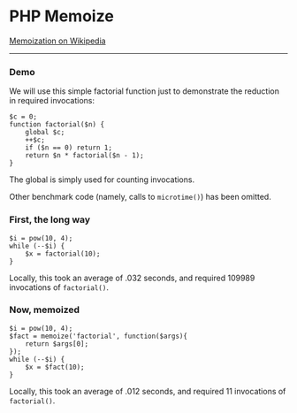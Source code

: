 PHP Memoize
==============

[Memoization on Wikipedia](http://en.wikipedia.org/wiki/Memoization)

------

### Demo

We will use this simple factorial function just to demonstrate the reduction in required invocations:

    $c = 0;
    function factorial($n) {
        global $c;
        ++$c;
        if ($n == 0) return 1;
        return $n * factorial($n - 1);
    }

The global is simply used for counting invocations.

Other benchmark code (namely, calls to `microtime()`) has been omitted.

### First, the long way

    $i = pow(10, 4);
    while (--$i) {
        $x = factorial(10);
    }

Locally, this took an average of .032 seconds, and required 109989 invocations of `factorial()`.

### Now, memoized
    
    $i = pow(10, 4);
    $fact = memoize('factorial', function($args){
        return $args[0];
    });
    while (--$i) {
        $x = $fact(10);
    }

Locally, this took an average of .012 seconds, and required 11 invocations of `factorial()`.